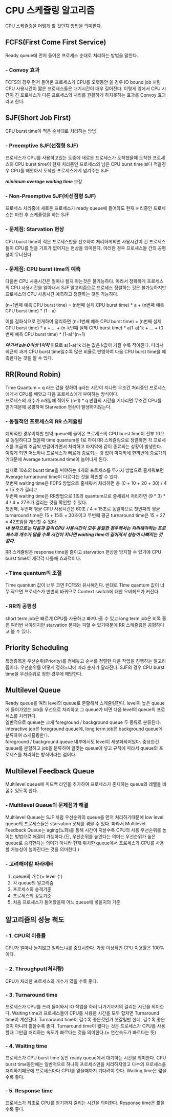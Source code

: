 # CPU 스케쥴링 알고리즘
CPU 스케쥴링을 어떻게 할 것인지 방법을 의미한다.

## FCFS(First Come First Service)
Ready queue에 먼저 들어온 프로세스 순대로 처리하는 방법을 말한다.

### - Convoy 효과
FCFS의 경우 먼저 들어온 프로세스가 CPU를 오랫동안 쓸 경우 IO bound job 처럼 CPU 사용시간이 짧은 프로세스들은 대기시간이 매우 길어진다. 이렇게 앞에서 CPU 시간이 긴
프로세스가 다른 프로세스의 처리를 원활하게 하지못하는 효과를 Convoy 효과라고 한다.

## SJF(Short Job First)
CPU burst time이 적은 순서대로 처리하는 방법

### - Preemptive SJF(선점형 SJF)
프로세스가 CPU를 사용하고있는 도중에 새로운 프로세스가 도착했을때 도착한 프로세스의 CPU burst time이 현재 처리중인 프로세스의 남은 CPU burst time 보다 적을경우
CPU를 빼앗아서 도착한 프로세스에게 넘겨주는 SJF

***minimum average waiting time*** 보장 

### - Non-Preemptive SJF(비선점형 SJF)
프로세스 처리중에 새로운 프로세스가 ready queue에 들어와도 현재 처리중인 프로세스는 마친 후 스케쥴링을 하는 SJF 

### - 문제점: Starvation 현상
CPU burst time이 적은 프로세스만을 선호하여 처리하게되면 사용시간이 긴 프로세스들이 CPU를 얻을 기회가 없어지는 현상을 의미한다. 이러한 경우 프로세스들 간의 공평성이
무너진다.

### - 문제점: CPU burst time의 예측
다음번 CPU 사용시간은 얼마나 될지 아는것은 불가능하다. 따라서 정확하게 프로세스의 CPU 사용시간을 알아내서 SJF 알고리즘으로 프로세스 정렬하는 것은 불가능하지만
프로세스의 CPU 사용시간 예측하고 정렬하는 것은 가능하다.

(n+1번째 예측 CPU burst time) = (n번째 실제 CPU burst time) * a + (n번째 예측 CPU burst time) * (1 - a) 

이를 점화식으로 전개하여 정리하면
(n+1번째 예측 CPU burst time) = (n번째 실제 CPU burst time) * a + ... + (n-k번쨰 실제 CPU burst time) * a(1-a)^k + ... + (0번째 예측 CPU burst time) * (1-a)^(n+1)


***여기서 a는 0이상 1이하*** 이므로 a(1-a)^k 라는 값은 k값이 커질 수록 작아진다. 따라서 최근의 과거 CPU burst time일수록 많은 비율로 반영하여 다음 CPU burst time을 예측한다는
것을 알 수 있다.

## RR(Round Robin)
Time Quantum = q 라는 값을 정하여 q라는 시간이 지나면 무조건 처리중인 프로세스에게서 CPU를 빼앗고 다음 프로세스에게 부여하는 방식이다.   
프로세스의 개수가 n개일때 적어도 (n-1) * q 만큼의 시간을 기다리면 무조건 CPU를 얻기때문에 공평하며 Starvation 현상이 발생하지않는다.   

### - 동질적인 프로세스의 RR 스케쥴링
예외적인 경우이지만 만약 queue에 들어온 프로세스의 CPU burst time이 전부 10으로 동일하다고 했을때 time quantum을 1로 하여 RR 스케쥴링으로 정렬하면 각 프로세스를 조금씩 조금씩
번갈아가면서 처리하고 마지막에 같이 종료되는 상황이 발생한다.     
이렇게 되면 어느하나 프로세스가 빠르게 종료되는 것 없이 마지막에 한꺼번에 종료가되기때문에 Average turnaround time이 늘어나게 된다.   

실제로 10초의 burst time을 써야하는 4개의 프로세스를 두가지 방법으로 줄세워보면 Average turnaround time이 다르다는 것을 확인할 수 있다.  
첫번째 waiting time은 FCFS 방법으로 줄세워서 처리하면 총 (0 + 10 + 20 + 30) / 4 = 15 초가 걸리고    
두번째 waiting time은 RR방법으로 1초의 quantum으로 줄세워서 처리하면 (9 * 3) * 4 / 4 = 27초가 걸리는 것을 확인할 수 있다.   
첫번째, 두번째 평균 CPU 사용시간은 60초 / 4 = 15초로 동일하므로 첫번째의 평균 turnaround time은 15 + 15초 = 30초이고 두번째 평균 turnaround time은 15 + 27 = 42초임을
계산할 수 있다.   
***내 생각으로는 다음과 같이 CPU 사용시간이 모두 동일한 경우에서는 처리해야하는 프로세스의 개수가 많을 수록 시간이 지나면 waiting time이 길어져서 성능이 나빠지는 것 같다.***

RR 스케쥴링은 response time을 줄이고 starvation 현상을 방지할 수 있기에 CPU burst time이 제각각 다를때 효과적이다.

### - Time quantum의 조절
Time quantum 값이 너무 크면 FCFS와 유사해진다. 반대로 Time quantum 값이 너무 작으면 프로세스가 빈번히 바뀌므로 Context switch에 대한 오버헤드가 커진다.

### - RR의 공평성
short term job은 빠르게 CPU를 사용하고 빠져나올 수 있고 long term job은 비록 줄은 여러번 서야되지만 starvation 문제는 피할 수 있기때문에 RR 스케쥴링은 공평하다고 볼 수 있다.

## Priority Scheduling
특정종목을 우선순위(Priority)를 정해놓고 순서를 정렬한 다음 작업을 진행하는 알고리즘이다. 우선순위를 어떻게 정하느냐에 따라 순서가 달라진다.
SJF의 경우 CPU burst time을 우선순위로 정한 경우에 해당한다.

## Multilevel Queue
Ready queue를 여러 level의 queue로 분할해서 스케쥴링한다. level이 높은 queue에 들어가있는 job을 우선으로 처리하고 그 queue가 비면 다음 level의 queue의 프로세스를 처리한다.  
일반적으로 queue는 크게 foreground / background queue 두 종류로 분류된다. interactive job은 foreground queue에, long term job은 background queue에 분류하여 스케쥴링한다.  
foreground / background queue 내부에서도 level이 세분화되어있다. 중요한건 queue를 분할하고 job을 분류하여 알맞는 queue에 넣고 규칙에 따라서 queue의 프로세스를 처리하는 방식이라는 점이다. 

## Multilevel Feedback Queue
Multilevel queue에 피드백 라인을 추가하여 프로세스가 존재하는 queue의 레벨을 바꿀수 있도록 한다. 

### - Multilevel Queue의 문제점과 해결
Multilevel Queue는 SJF 처럼 우선순위의 queue를 먼저 처리하기때문에 low level queue의 프로세스들은 starvation 문제를 겪을 수 있다. 
따라서 Multilevel Feedback Queue는 aging(노화)를 통해 시간이 지날수록 CPU의 사용 우선순위를 높이는 방법으로 해결이 가능하다.(단, 우선순위를 높인다는 의미는 우선순위가 높은
queue로 승격한다는 의미가 아니라 현재 위치한 queue에서 프로세스가 CPU를 사용할 가능성이 높아진다는 것을 의미한다.)

### - 고려해야할 파라메터
1. queue의 개수(= level 수)
2. 각 queue의 알고리즘
3. 프로세스의 승격기준
4. 프로세스의 강등기준
5. 처음 프로세스가 들어왔을때 어느 queue에 넣을지의 기준



## 알고리즘의 성능 척도

### - 1. CPU의 이용률
CPU가 얼마나 놀지않고 일하느냐를 중요시한다. 가장 이상적인 CPU 이용률은 100%이다.

### - 2. Throughput(처리량)
CPU가 처리한 프로세스의 개수가 많을 수록 좋다.

### - 3. Turnaround time
프로세스가 CPU를 쓰러 들어와서 IO 작업을 하러 나가기까지의 걸리는 시간을 의미한다. Waiting time과 프로세스들이 CPU를 사용한 시간을 모두 합치면 Turnaround time이 계산된다.
Turnaround time이 길수록 좋은것인가 헷갈릴만 한데, 길수록 좋은것이 아니라 짧을수록 좋다. Turnaround time이 짧다는 것은 프로세스가 CPU를 사용할때 그만큼 처리하는 속도가 빠르다는
것을 의미한다.(= 연산속도가 빠르다는 뜻)

### - 4. Waiting time
프로세스가 CPU burst time 동안 ready queue에서 대기하는 시간을 의미한다. CPU burst time동안에는 일반적으로 하나의 프로세스만을 처리하지않고 다수의 프로세스를 처리하기때문에 프로세스마다 CPU를 얻을때까지 기다려야 한다. Waiting time은 짧을 수록 좋다.

### - 5. Response time
프로세스가 최초로 CPU를 얻기까지 걸리는 시간을 의미한다. Response time은 짧을 수록 좋다.






